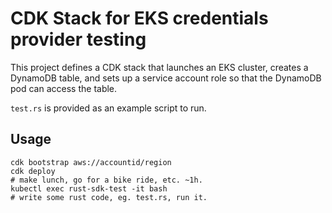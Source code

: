 # CDK Stack for EKS credentials provider testing

This project defines a CDK stack that launches an EKS cluster, creates a DynamoDB table, and sets up a service account role so that the DynamoDB pod can access the table.

`test.rs` is provided as an example script to run.

## Usage
```bsh
cdk bootstrap aws://accountid/region
cdk deploy
# make lunch, go for a bike ride, etc. ~1h.
kubectl exec rust-sdk-test -it bash
# write some rust code, eg. test.rs, run it.
```
